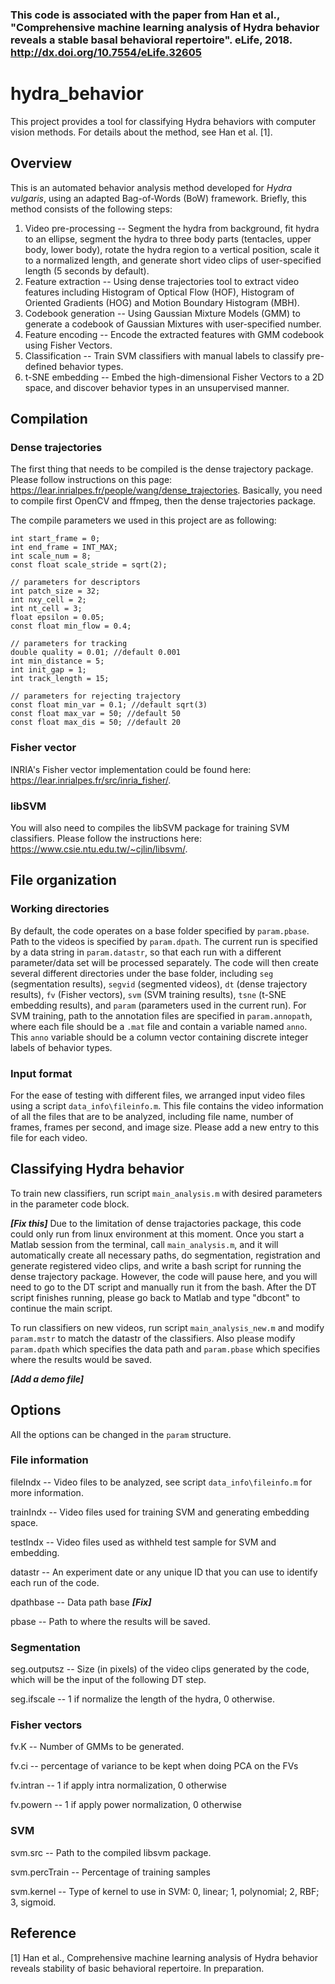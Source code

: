 

### This code is associated with the paper from Han et al., "Comprehensive machine learning analysis of Hydra behavior reveals a stable basal behavioral repertoire". eLife, 2018. http://dx.doi.org/10.7554/eLife.32605


# hydra_behavior
This project provides a tool for classifying Hydra behaviors with computer vision methods. For details about the method, see Han et al. [1].

## Overview
This is an automated behavior analysis method developed for _Hydra vulgaris_, using an adapted Bag-of-Words (BoW) framework. Briefly, this method consists of the following steps:
1. Video pre-processing -- Segment the hydra from background, fit hydra to an ellipse, segment the hydra to three body parts (tentacles, upper body, lower body), rotate the hydra region to a vertical position, scale it to a normalized length, and generate short video clips of user-specified length (5 seconds by default).
2. Feature extraction -- Using dense trajectories tool to extract video features including Histogram of Optical Flow (HOF), Histogram of Oriented Gradients (HOG) and Motion Boundary Histogram (MBH).
3. Codebook generation -- Using Gaussian Mixture Models (GMM) to generate a codebook of Gaussian Mixtures with user-specified number.
4. Feature encoding -- Encode the extracted features with GMM codebook using Fisher Vectors.
5. Classification -- Train SVM classifiers with manual labels to classify pre-defined behavior types.
6. t-SNE embedding -- Embed the high-dimensional Fisher Vectors to a 2D space, and discover behavior types in an unsupervised manner.

## Compilation
### Dense trajectories
The first thing that needs to be compiled is the dense trajectory package. Please follow instructions on this page: https://lear.inrialpes.fr/people/wang/dense_trajectories. Basically, you need to compile first OpenCV and ffmpeg, then the dense trajectories package.

The compile parameters we used in this project are as following:
```
int start_frame = 0;
int end_frame = INT_MAX;
int scale_num = 8;
const float scale_stride = sqrt(2);

// parameters for descriptors
int patch_size = 32;
int nxy_cell = 2;
int nt_cell = 3;
float epsilon = 0.05;
const float min_flow = 0.4;

// parameters for tracking
double quality = 0.01; //default 0.001
int min_distance = 5;
int init_gap = 1;
int track_length = 15;

// parameters for rejecting trajectory
const float min_var = 0.1; //default sqrt(3)
const float max_var = 50; //default 50
const float max_dis = 50; //default 20
```

### Fisher vector
INRIA's Fisher vector implementation could be found here: https://lear.inrialpes.fr/src/inria_fisher/.

### libSVM
You will also need to compiles the libSVM package for training SVM classifiers. Please follow the instructions here: https://www.csie.ntu.edu.tw/~cjlin/libsvm/.

## File organization
### Working directories
By default, the code operates on a base folder specified by `param.pbase`. Path to the videos is specified by `param.dpath`. The current run is specified by a data string in `param.datastr`, so that each run with a different parameter/data set will be processed separately. The code will then create several different directories under the base folder, including `seg` (segmentation results), `segvid` (segmented videos), `dt` (dense trajectory results), `fv` (Fisher vectors), `svm` (SVM training results), `tsne` (t-SNE embedding results), and `param` (parameters used in the current run). For SVM training, path to the annotation files are specified in `param.annopath`, where each file should be a `.mat` file and contain a variable named `anno`. This `anno` variable should be a column vector containing discrete integer labels of behavior types.

### Input format
For the ease of testing with different files, we arranged input video files using a script `data_info\fileinfo.m`. This file contains the video information of all the files that are to be analyzed, including file name, number of frames, frames per second, and image size. Please add a new entry to this file for each video.

## Classifying Hydra behavior
To train new classifiers, run script `main_analysis.m` with desired parameters in the parameter code block. 

**_[Fix this]_** Due to the limitation of dense trajactories package, this code could only run from linux environment at this moment. Once you start a Matlab session from the terminal, call `main_analysis.m`, and it will automatically create all necessary paths, do segmentation, registration and generate registered video clips, and write a bash script for running the dense trajectory package. However, the code will pause here, and you will need to go to the DT script and manually run it from the bash. After the DT script finishes running, please go back to Matlab and type "dbcont" to continue the main script.

To run classifiers on new videos, run script `main_analysis_new.m` and modify `param.mstr` to match the datastr of the classifiers. Also please modify `param.dpath` which specifies the data path and `param.pbase` which specifies where the results would be saved.

**_[Add a demo file]_**

## Options
All the options can be changed in the `param` structure.

### File information
fileIndx -- Video files to be analyzed, see script `data_info\fileinfo.m` for more information.

trainIndx -- Video files used for training SVM and generating embedding space.

testIndx -- Video files used as withheld test sample for SVM and embedding.

datastr -- An experiment date or any unique ID that you can use to identify each run of the code.

dpathbase -- Data path base **_[Fix]_**

pbase -- Path to where the results will be saved.

### Segmentation
seg.outputsz -- Size (in pixels) of the video clips generated by the code, which will be the input of the following DT step.

seg.ifscale -- 1 if normalize the length of the hydra, 0 otherwise.

### Fisher vectors
fv.K -- Number of GMMs to be generated.

fv.ci -- percentage of variance to be kept when doing PCA on the FVs

fv.intran -- 1 if apply intra normalization, 0 otherwise

fv.powern -- 1 if apply power normalization, 0 otherwise

### SVM
svm.src -- Path to the compiled libsvm package.

svm.percTrain -- Percentage of training samples

svm.kernel -- Type of kernel to use in SVM: 0, linear; 1, polynomial; 2, RBF; 3, sigmoid.


## Reference
[1] Han et al., Comprehensive machine learning analysis of Hydra behavior reveals stability of basic behavioral repertoire. In preparation.
